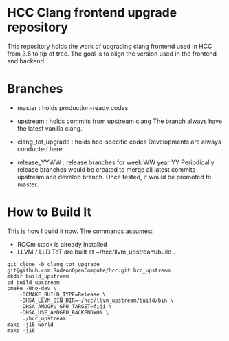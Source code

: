 HCC Clang frontend upgrade repository
=====================================

This repository holds the work of upgrading clang frontend used in HCC from
3.5 to tip of tree. The goal is to align the version used in the frontend and 
backend.

Branches
========
- master : holds production-ready codes

- upstream : holds commits from upstream clang
  The branch always have the latest vanilla clang.

- clang_tot_upgrade : holds hcc-specific codes
  Developments are always conducted here.

- release_YYWW : release branches for week WW year YY
  Periodically release branches would be created to merge all latest commits
  upstream and develop branch. Once tested, it would be promoted to master.

How to Build It
===============
This is how I build it now. The commands assumes:
- ROCm stack is already installed
- LLVM / LLD ToT are built at ~/hcc/llvm_upstream/build .

```
git clone -b clang_tot_upgrade git@github.com:RadeonOpenCompute/hcc.git hcc_upstream
mkdir build_upstream
cd build_upstream
cmake -Wno-dev \
    -DCMAKE_BUILD_TYPE=Release \
    -DHSA_LLVM_BIN_DIR=~/hcc/llvm_upstream/build/bin \
    -DHSA_AMDGPU_GPU_TARGET=fiji \
    -DHSA_USE_AMDGPU_BACKEND=ON \
    ../hcc_upstream
make -j16 world
make -j16
```
